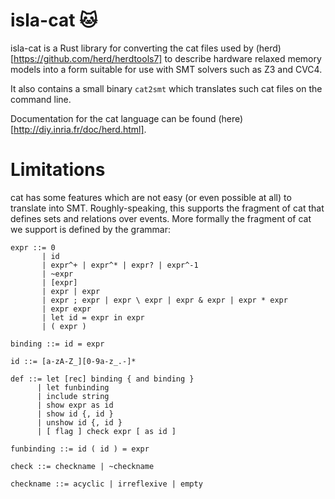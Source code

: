 # isla-cat 🐱

isla-cat is a Rust library for converting the cat files used by
(herd)[https://github.com/herd/herdtools7] to describe hardware
relaxed memory models into a form suitable for use with SMT solvers
such as Z3 and CVC4.

It also contains a small binary `cat2smt` which translates such cat
files on the command line.

Documentation for the cat language can be found
(here)[http://diy.inria.fr/doc/herd.html].

# Limitations

cat has some features which are not easy (or even possible at all) to
translate into SMT. Roughly-speaking, this supports the fragment of
cat that defines sets and relations over events. More formally the
fragment of cat we support is defined by the grammar:

```
expr ::= 0
       | id
       | expr^+ | expr^* | expr? | expr^-1
       | ~expr
       | [expr]
       | expr | expr
       | expr ; expr | expr \ expr | expr & expr | expr * expr
       | expr expr
       | let id = expr in expr
       | ( expr )

binding ::= id = expr

id ::= [a-zA-Z_][0-9a-z_.-]*

def ::= let [rec] binding { and binding }
      | let funbinding
      | include string
      | show expr as id
      | show id {, id }
      | unshow id {, id }
      | [ flag ] check expr [ as id ]

funbinding ::= id ( id ) = expr

check ::= checkname | ~checkname

checkname ::= acyclic | irreflexive | empty
```
